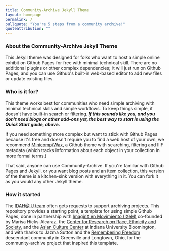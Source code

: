 ```yaml
---
title: Community-Archive Jekyll Theme
layout: homepage
permalink: /
pullquote: "You're 5 steps from a community archive!"
quoteattribution: ""
---
```


### About the Community-Archive Jekyll Theme

This Jekyll theme was designed for folks who want to host a simple online exhibit on Github Pages for free with minimal technical skill. There are no additional plugins or other complex dependencies; it will just run on Github Pages, and you can use Github's built-in web-based editor to add new files or update existing files.

### Who is it for?

This theme works best for communities who need simple archiving with minimal technical skills and simple workflows. To keep things simple, it doesn't have built-in search or filtering. ***If this sounds like you, and you don't need blogs or other add-ons yet, the best way to start is using the Quick Start guide, above.***

If you need something more complex but want to stick with Github Pages because it's free and doesn't require you to find a web host of your own, we recommend [Minicomp/Wax](https://minicomp.github.io/wax/), a Github theme with searching, filtering and IIIF metadata (which tracks information about each object in your collection in more formal terms.)

That said, anyone can use Community-Archive. If you're familiar with Github Pages and Jekyll, or you want blog posts and an item collection, this version of the theme is a kitchen-sink version with everything in it. You can fork it as you would any other Jekyll theme.

### How it started

The [IDAH@IU team](https://idah.indiana.edu) often gets requests to support archiving projects. This repository provides a starting point, a template for using simple Github Pages, done in partnership with [ImaginX en Movimiento (IXeM)](https://www.instagram.com/ixemcollective/?hl=en) co-founded by Marisa Hicks-Alcaraz, the [Center for Research on Race, Ethnicity and Society](https://crres.indiana.edu), and the [Asian Culture Center](https://asianresource.indiana.edu) at Indiana University Bloomington, and with thanks to Jazma Sutton and the [Remembering Freedom](https://longtownhistory.github.io) descendant community in Greenville and Longtown, Ohio, for the community-archive project that inspired this template.
